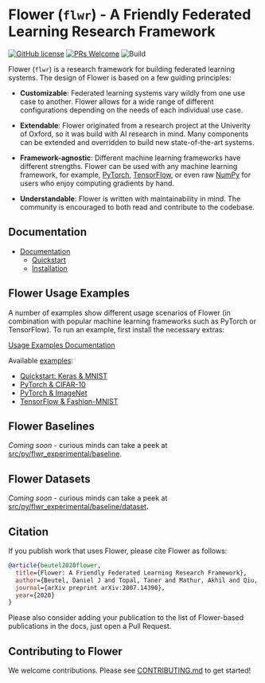 # Flower (`flwr`) - A Friendly Federated Learning Research Framework

[![GitHub license](https://img.shields.io/github/license/adap/flower)](https://github.com/adap/flower/blob/main/LICENSE)
[![PRs Welcome](https://img.shields.io/badge/PRs-welcome-brightgreen.svg)](https://github.com/adap/flower/blob/main/CONTRIBUTING.md)
![Build](https://github.com/adap/flower/workflows/Build/badge.svg)

Flower (`flwr`) is a research framework for building federated learning systems. The
design of Flower is based on a few guiding principles:

* **Customizable**: Federated learning systems vary wildly from one use case to
  another. Flower allows for a wide range of different configurations depending
  on the needs of each individual use case.

* **Extendable**: Flower originated from a research project at the Univerity of
  Oxford, so it was build with AI research in mind. Many components can be
  extended and overridden to build new state-of-the-art systems.

* **Framework-agnostic**: Different machine learning frameworks have different
  strengths. Flower can be used with any machine learning framework, for
  example, [PyTorch](https://pytorch.org),
  [TensorFlow](https://tensorflow.org), or even raw [NumPy](https://numpy.org/)
  for users who enjoy computing gradients by hand.

* **Understandable**: Flower is written with maintainability in mind. The
  community is encouraged to both read and contribute to the codebase.

## Documentation

* [Documentation](https://flower.dev)
  * [Quickstart](https://flower.dev/quickstart.html)
  * [Installation](https://flower.dev/installation.html)

## Flower Usage Examples

A number of examples show different usage scenarios of Flower (in combination
with popular machine learning frameworks such as PyTorch or TensorFlow). To run
an example, first install the necessary extras:

[Usage Examples Documentation](https://flower.dev/examples.html)

Available [examples](src/py/flwr_example):

* [Quickstart: Keras & MNIST](src/py/flwr_example/quickstart)
* [PyTorch & CIFAR-10](src/py/flwr_example/pytorch)
* [PyTorch & ImageNet](src/py/flwr_example/pytorch_imagenet)
* [TensorFlow & Fashion-MNIST](src/py/flwr_example/tensorflow)

## Flower Baselines

*Coming soon* - curious minds can take a peek at [src/py/flwr_experimental/baseline](src/py/flwr_experimental/baseline).

## Flower Datasets

*Coming soon* - curious minds can take a peek at [src/py/flwr_experimental/baseline/dataset](src/py/flwr_experimental/baseline/dataset).

## Citation

If you publish work that uses Flower, please cite Flower as follows: 

```bibtex
@article{beutel2020flower,
  title={Flower: A Friendly Federated Learning Research Framework},
  author={Beutel, Daniel J and Topal, Taner and Mathur, Akhil and Qiu, Xinchi and Parcollet, Titouan and Lane, Nicholas D},
  journal={arXiv preprint arXiv:2007.14390},
  year={2020}
}
```

Please also consider adding your publication to the list of Flower-based publications in the docs, just open a Pull Request.

## Contributing to Flower

We welcome contributions. Please see [CONTRIBUTING.md](CONTRIBUTING.md) to get
started!
